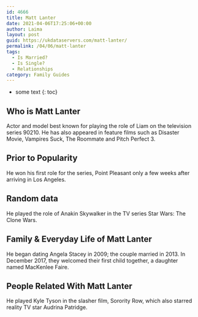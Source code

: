 ```yaml
---
id: 4666
title: Matt Lanter
date: 2021-04-06T17:25:06+00:00
author: Laima
layout: post
guid: https://ukdataservers.com/matt-lanter/
permalink: /04/06/matt-lanter
tags:
  - Is Married?
  - Is Single?
  - Relationships
category: Family Guides
---
```


* some text
{: toc}


## Who is Matt Lanter
                  
                  
                  
Actor and model best known for playing the role of Liam on the television series 90210. He has also appeared in feature films such as Disaster Movie, Vampires Suck, The Roommate and Pitch Perfect 3.
                  
              
            
              
            
                
                
                
## Prior to Popularity
                  
                  
                  
He won his first role for the series, Point Pleasant only a few weeks after arriving in Los Angeles.
                  
              
            
              
            
                
                
                
## Random data
                  
                  
                  
He played the role of Anakin Skywalker in the TV series Star Wars: The Clone Wars.
                  
              
            
              
            
                
                
                
## Family & Everyday Life of Matt Lanter
                  
                  
                  
He began dating Angela Stacey in 2009; the couple married in 2013. In December 2017, they welcomed their first child together, a daughter named MacKenlee Faire.
                  
              
            
              
            
                
                
                
## People Related With Matt Lanter
                  
                  
                  
He played Kyle Tyson in the slasher film, Sorority Row, which also starred reality TV star Audrina Patridge.
                  
              
            
              
            
                
              
            
              
              
            
            
              
            
          
          
          